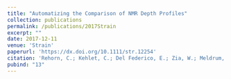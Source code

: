 ```yaml
---
title: "Automatizing the Comparison of NMR Depth Profiles"
collection: publications
permalink: /publications/2017Strain
excerpt: ""
date: 2017-12-11
venue: 'Strain'
paperurl: 'https://dx.doi.org/10.1111/str.12254'
citation: 'Rehorn, C.; Kehlet, C.; Del Federico, E.; Zia, W.; Meldrum, T.; Blümich, B. <i>Strain</i> <b>2017,</b> e12254.'
pubind: "13"
---
```

